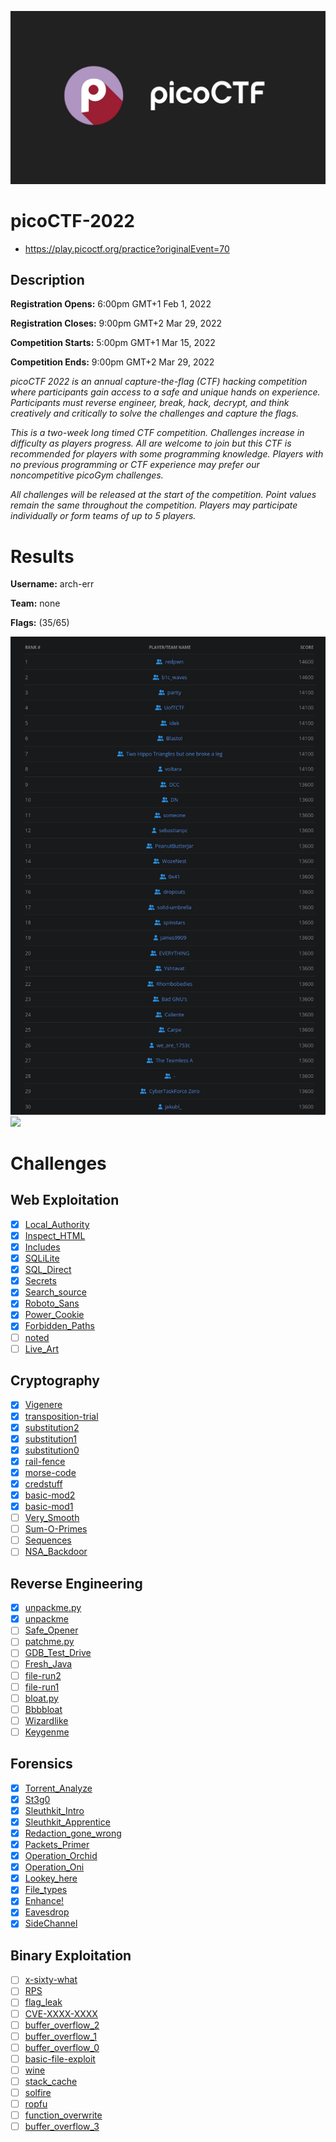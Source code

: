 ![logo](assets/logo.png)


# picoCTF-2022
- https://play.picoctf.org/practice?originalEvent=70

## Description

**Registration Opens:** 6:00pm GMT+1 Feb 1, 2022

**Registration Closes:** 9:00pm GMT+2 Mar 29, 2022

**Competition Starts:** 5:00pm GMT+1 Mar 15, 2022

**Competition Ends:** 9:00pm GMT+2 Mar 29, 2022

*picoCTF 2022 is an annual capture-the-flag (CTF) hacking competition where participants gain access to a safe and unique hands on experience. Participants must reverse engineer, break, hack, decrypt, and think creatively and critically to solve the challenges and capture the flags.*

*This is a two-week long timed CTF competition. Challenges increase in difficulty as players progress. All are welcome to join but this CTF is recommended for players with some programming knowledge. Players with no previous programming or CTF experience may prefer our noncompetitive picoGym challenges.*

*All challenges will be released at the start of the competition. Point values remain the same throughout the competition. Players may participate individually or form teams of up to 5 players.*



# Results
**Username:** arch-err

**Team:** none


**Flags:** (35/65)

![ ](assets/scoreboard.png)
![ ](assets/team-score.png)

# Challenges

## Web Exploitation
- [x] [Local_Authority](challenges/Local_Authority)
- [x] [Inspect_HTML](challenges/Inspect_HTML)
- [x] [Includes](challenges/Includes)
- [x] [SQLiLite](challenges/SQLiLite)
- [x] [SQL_Direct](challenges/SQL_Direct)
- [x] [Secrets](challenges/Secrets)
- [x] [Search_source](challenges/Search_source)
- [x] [Roboto_Sans](challenges/Roboto_Sans)
- [x] [Power_Cookie](challenges/Power_Cookie)
- [x] [Forbidden_Paths](challenges/Forbidden_Paths)
- [ ] [noted](challenges/noted)
- [ ] [Live_Art](challenges/Live_Art)

## Cryptography
- [x] [Vigenere](challenges/Vigenere)
- [x] [transposition-trial](challenges/trial)
- [x] [substitution2](challenges/substitution2)
- [x] [substitution1](challenges/substitution1)
- [x] [substitution0](challenges/substitution0)
- [x] [rail-fence](challenges/fence)
- [x] [morse-code](challenges/code)
- [x] [credstuff](challenges/credstuff)
- [x] [basic-mod2](challenges/mod2)
- [x] [basic-mod1](challenges/mod1)
- [ ] [Very_Smooth](challenges/Very_Smooth)
- [ ] [Sum-O-Primes](challenges/Primes)
- [ ] [Sequences](challenges/Sequences)
- [ ] [NSA_Backdoor](challenges/NSA_Backdoor)

## Reverse Engineering
- [x] [unpackme.py](challenges/py)
- [x] [unpackme](challenges/unpackme)
- [ ] [Safe_Opener](challenges/Safe_Opener)
- [ ] [patchme.py](challenges/py)
- [ ] [GDB_Test_Drive](challenges/GDB_Test_Drive)
- [ ] [Fresh_Java](challenges/Fresh_Java)
- [ ] [file-run2](challenges/run2)
- [ ] [file-run1](challenges/run1)
- [ ] [bloat.py](challenges/py)
- [ ] [Bbbbloat](challenges/Bbbbloat)
- [ ] [Wizardlike](challenges/Wizardlike)
- [ ] [Keygenme](challenges/Keygenme)

## Forensics
- [x] [Torrent_Analyze](challenges/Torrent_Analyze)
- [x] [St3g0](challenges/St3g0)
- [x] [Sleuthkit_Intro](challenges/Sleuthkit_Intro)
- [x] [Sleuthkit_Apprentice](challenges/Sleuthkit_Apprentice)
- [x] [Redaction_gone_wrong](challenges/Redaction_gone_wrong)
- [x] [Packets_Primer](challenges/Packets_Primer)
- [x] [Operation_Orchid](challenges/Operation_Orchid)
- [x] [Operation_Oni](challenges/Operation_Oni)
- [x] [Lookey_here](challenges/Lookey_here)
- [x] [File_types](challenges/File_types)
- [x] [Enhance!](challenges/!)
- [x] [Eavesdrop](challenges/Eavesdrop)
- [x] [SideChannel](challenges/SideChannel)

## Binary Exploitation
- [ ] [x-sixty-what](challenges/what)
- [ ] [RPS](challenges/RPS)
- [ ] [flag_leak](challenges/flag_leak)
- [ ] [CVE-XXXX-XXXX](challenges/XXXX)
- [ ] [buffer_overflow_2](challenges/buffer_overflow_2)
- [ ] [buffer_overflow_1](challenges/buffer_overflow_1)
- [ ] [buffer_overflow_0](challenges/buffer_overflow_0)
- [ ] [basic-file-exploit](challenges/exploit)
- [ ] [wine](challenges/wine)
- [ ] [stack_cache](challenges/stack_cache)
- [ ] [solfire](challenges/solfire)
- [ ] [ropfu](challenges/ropfu)
- [ ] [function_overwrite](challenges/function_overwrite)
- [ ] [buffer_overflow_3](challenges/buffer_overflow_3)
